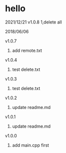 # hello


2021/12/21
v1.0.8
1,delete all

2018/06/06

v1.0.7
1) add remote.txt

v1.0.4
1) test delete.txt

v1.0.3
1) test delete.txt

v1.0.2
1) update readme.md

v1.0.1 
1) update readme.md

v1.0.0 
1) add main.cpp first
